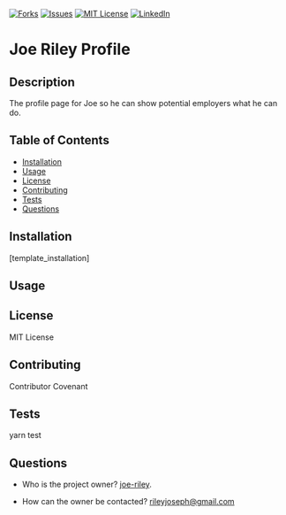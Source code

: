 [![Forks][forks-shield]][forks-url]
[![Issues][issues-shield]][issues-url]
[![MIT License][license-shield]][license-url]
[![LinkedIn][linkedin-shield]][linkedin-url]

# Joe Riley Profile

## Description

The profile page for Joe so he can show potential employers what he can do.

## Table of Contents
* [Installation](#installation)
* [Usage](#usage)
* [License](#license)
* [Contributing](#contributing)
* [Tests](#tests)
* [Questions](#questions)

## Installation

[template_installation]

## Usage 



## License

MIT License

## Contributing

Contributor Covenant

## Tests

yarn test

## Questions

* Who is the project owner? [joe-riley](https://github.com/).

* How can the owner be contacted? <rileyjoseph@gmail.com>
 
[forks-shield]: https://img.shields.io/badge/forks-forks-blue
[forks-url]: https://github.com/joe-riley/joe-riley-profile/network/members
[stars-shield]: https://img.shields.io/github/stars/joe-riley/joe-riley-profile.svg?style=for-the-badge
[stars-url]: https://github.com/joe-riley/joe-riley-profile/stargazers
[issues-shield]: https://img.shields.io/badge/issues-issues-yellow
[issues-url]: https://github.com/joe-riley/joe-riley-profile/issues
[license-shield]: https://img.shields.io/badge/license-MIT-brightgreen
[license-url]: https://github.com/joe-riley/joe-riley-profile/blob/master/MIT.LICENSE
[linkedin-shield]: https://img.shields.io/badge/-LinkedIn-black.svg?logo=linkedin&colorB=555
[linkedin-url]: https://linkedin.com/in/mrjosephriley
